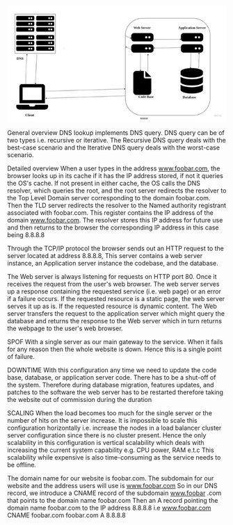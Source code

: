 ![My Image](https://github.com/hallumy/alx-system_engineering-devops/blob/master/images/rsz_task_0.jpg)

General overview
DNS lookup implements DNS query. DNS query can be of two types i.e. recursive or iterative. The Recursive DNS query deals with the best-case scenario and the Iterative DNS query deals with the worst-case scenario.

Detailed overview
When a user types in the address www.foobar.com, the browser looks up in its cache if it has the IP address stored, if not it queries the OS's cache. If not present in either cache, the OS calls the DNS resolver, which queries the root, and the root server redirects the resolver to the Top Level Domain server corresponding to the domain foobar.com. Then the TLD server redirects the resolver to the Named authority registrant associated with foobar.com. This register contains the IP address of the domain www.foobar.com. The resolver stores this IP address for future use and then returns to the browser the corresponding IP address in this case being 8.8.8.8

Through the TCP/IP protocol the browser sends out an HTTP request to the server located at address 8.8.8.8, This server contains a web server instance, an Application server instance the codebase, and the database.

The Web server is always listening for requests on HTTP port 80. Once it receives the request from the user's web browser. The web server serves up a response containing the requested service (i.e. web page) or an error if a failure occurs. If the requested resource is a static page, the web server serves it up as is. If the requested resource is dynamic content. The Web server transfers the request to the application server which might query the database and returns the response to the Web server which in turn returns the webpage to the user's web browser.

SPOF
With a single server as our main gateway to the service. When it fails for any reason then the whole website is down. Hence this is a single point of failure.

DOWNTIME
With this configuration any time we need to update the code base, database, or application server code. There has to be a shut-off of the system. Therefore during database migration, features updates, and patches to the software the web server has to be restarted therefore taking the website out of commission during the duration

SCALING
When the load becomes too much for the single server or the number of hits on the server increase. It is impossible to scale this configuration horizontally i.e. increase the nodes in a load balancer cluster server configuration since there is no cluster present.
Hence the only scalability in this configuration is vertical scalability which deals with increasing the current system capability e.g. CPU power, RAM e.t.c This scalability while expensive is also time-consuming as the service needs to be offline.

The domain name for our website is foobar.com. The subdomain for our website and the address users will use is www.foobar.com So in our DNS record, we introduce a CNAME record of the subdomain www.foobar .com that points to the domain name foobar.com
Then an A record pointing the domain name foobar.com to the IP address 8.8.8.8
i.e www.foobar.com CNAME foobar.com foobar.com A 8.8.8.8

